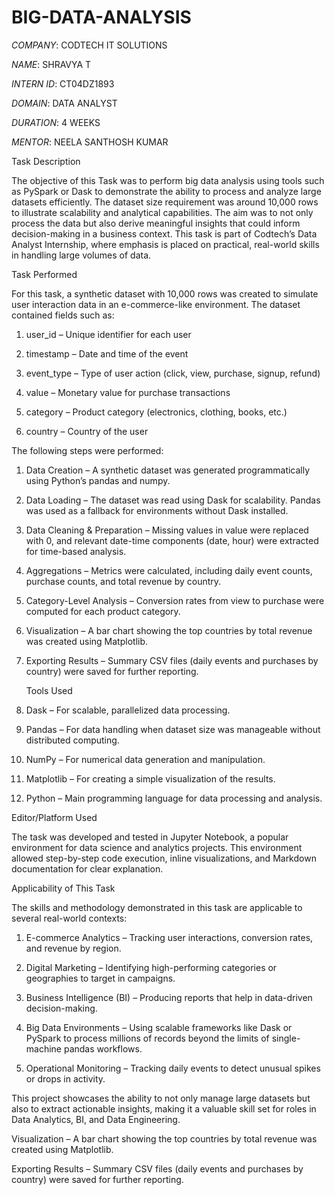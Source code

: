 # BIG-DATA-ANALYSIS

*COMPANY*: CODTECH IT SOLUTIONS

*NAME*: SHRAVYA T

*INTERN ID*: CT04DZ1893

*DOMAIN*: DATA ANALYST

*DURATION*: 4 WEEKS

*MENTOR*: NEELA SANTHOSH KUMAR

Task Description

The objective of this Task was to perform big data analysis using tools such as PySpark or Dask to demonstrate the ability to process and analyze large datasets efficiently. The dataset size requirement was around 10,000 rows to illustrate scalability and analytical capabilities. The aim was to not only process the data but also derive meaningful insights that could inform decision-making in a business context. This task is part of Codtech’s Data Analyst Internship, where emphasis is placed on practical, real-world skills in handling large volumes of data.

Task Performed

For this task, a synthetic dataset with 10,000 rows was created to simulate user interaction data in an e-commerce-like environment. The dataset contained fields such as:

1. user_id – Unique identifier for each user

2. timestamp – Date and time of the event

3. event_type – Type of user action (click, view, purchase, signup, refund)

4. value – Monetary value for purchase transactions

5. category – Product category (electronics, clothing, books, etc.)

6. country – Country of the user

The following steps were performed:

1. Data Creation – A synthetic dataset was generated programmatically using Python’s pandas and numpy.

2. Data Loading – The dataset was read using Dask for scalability. Pandas was used as a fallback for environments without Dask installed.

3. Data Cleaning & Preparation – Missing values in value were replaced with 0, and relevant date-time components (date, hour) were extracted for time-based analysis.

4. Aggregations – Metrics were calculated, including daily event counts, purchase counts, and total revenue by country.

5. Category-Level Analysis – Conversion rates from view to purchase were computed for each product category.

6. Visualization – A bar chart showing the top countries by total revenue was created using Matplotlib.

7. Exporting Results – Summary CSV files (daily events and purchases by country) were saved for further reporting.

   Tools Used
   
1. Dask – For scalable, parallelized data processing.

2. Pandas – For data handling when dataset size was manageable without distributed computing.

3. NumPy – For numerical data generation and manipulation.

4. Matplotlib – For creating a simple visualization of the results.

5. Python – Main programming language for data processing and analysis.

Editor/Platform Used

The task was developed and tested in Jupyter Notebook, a popular environment for data science and analytics projects. This environment allowed step-by-step code execution, inline visualizations, and Markdown documentation for clear explanation.

Applicability of This Task

The skills and methodology demonstrated in this task are applicable to several real-world contexts:

1. E-commerce Analytics – Tracking user interactions, conversion rates, and revenue by region.

2. Digital Marketing – Identifying high-performing categories or geographies to target in campaigns.

3. Business Intelligence (BI) – Producing reports that help in data-driven decision-making.

4. Big Data Environments – Using scalable frameworks like Dask or PySpark to process millions of records beyond the limits of single-machine pandas workflows.

5. Operational Monitoring – Tracking daily events to detect unusual spikes or drops in activity.

This project showcases the ability to not only manage large datasets but also to extract actionable insights, making it a valuable skill set for roles in Data Analytics, BI, and Data Engineering.




Visualization – A bar chart showing the top countries by total revenue was created using Matplotlib.

Exporting Results – Summary CSV files (daily events and purchases by country) were saved for further reporting.
